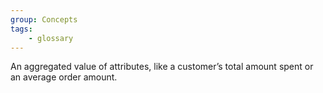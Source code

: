 ```yaml
---
group: Concepts
tags:
    - glossary
---
```

An aggregated value of attributes, like a customer’s total amount spent or an average order amount.